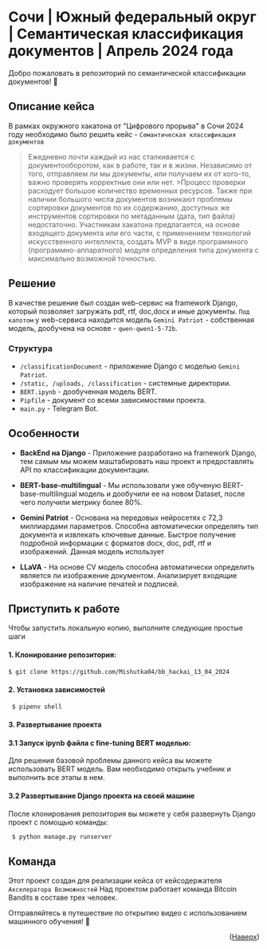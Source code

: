 <a name="readme-top"></a>

<!-- О проекте -->

# Сочи | Южный федеральный округ | Семантическая классификация документов | Апрель 2024 года
Добро пожаловать в репозиторий по семантической классификации документов! 🚀
 
## Описание кейса
В рамках окружного хакатона от "Цифрового прорыва" в Сочи 2024 году необходимо было решить кейс - `Семантическая классификация документов`

>Ежедневно почти каждый из нас сталкивается с документооборотом, как в работе, так и в жизни. Независимо от того, отправляем ли мы документы, или получаем их от кого-то, важно проверять корректные они или нет. >Процесс проверки расходует большое количество временных ресурсов. Также при наличии большого числа документов возникают проблемы сортировки документов по их содержанию, доступных же инструментов сортировки по метаданным (дата, тип файла) недостаточно.
>Участникам хакатона предлагается, на основе входящего документа или его части, с применением технологий искусственного интеллекта, создать MVP в виде программного (программно-аппаратного) модуля определения типа документа с максимально возможной точностью. 

## Решение
В качестве решение был создан web-сервис на framework Django, который позволяет загружать pdf, rtf, doc,docx и иные документы.
`Под капотом` у web-сервиса находится модель `Gemini Patriot` - собственная модель, дообучена на основе - `qwen-qwen1-5-72b`.

### Структура 
- `/classificationDocument` - приложение Django с  моделью  `Gemini Patriot`.
- `/static, /uploads, /сlassification` - системные директории.
- `BERT.ipynb` - дообученная модель BERT.
- `Pipfile` - документ со всеми зависимостями проекта.
- `main.py` - Telegram Bot.

## Особенности

- **BackEnd на Django** - Приложение разработано на framework Django, тем самым мы можем маштабировать наш проект и предоставлять API по классификации документации.

- **BERT-base-multilingual** - Мы использовали уже обученую BERT-base-multilingual модель и дообучили ее на новом Dataset, после чего получили метрику более 80%.

- **Gemini Patriot** - Основана на передовых нейросетях с 72,3 миллиардами параметров. Способна автоматически определять тип документа и извлекать ключевые данные. Быстрое получение подробной информации с форматов docx, doc, pdf, rtf и изображений. Данная модель использует

- **LLaVA** - На основе CV модель способна автоматически определить является ли изображение документом. Анализирует входящие изображение на наличие печатей и подписей.
 

<!-- Начало работы -->
## Приступить к работе

Чтобы запустить локальную копию, выполните следующие простые шаги

#### 1. Клонирование репозитория:

  ```bash
  $ git clone https://github.com/Mishutka04/bb_hackai_13_04_2024
  ```
#### 2. Установка зависимостей 
 ```bash
  $ pipenv shell
  ```
#### 3. Развертывание проекта
#### 3.1 Запуск ipynb файла с fine-tuning BERT моделью:
Для решения базовой проблемы данного кейса вы можете использовать BERT модель. Вам необходимо открыть учебник и выполнить все этапы в нем.

#### 3.2 Развертывание Django проекта на своей машине
После клонирования репозитория вы можете у себя развернуть Django проект с помощью команды:
 ```bash
  $ python manage.py runserver
```

<!-- Информация о команде -->
## Команда

Этот проект создан для реализации кейса от кейсодержателя `Акселератора Возможностей`
Над проектом работает команда Bitcoin Bandits в составе трех человек.

Отправляйтесь в путешествие по открытию видео с использованием машинного обучения! 🌟

<p align="right">(<a href="#readme-top">Наверх</a>)</p>



